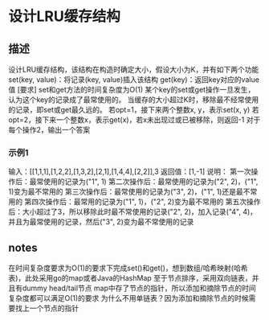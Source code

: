 # 设计LRU缓存结构

## 描述

设计LRU缓存结构，该结构在构造时确定大小，假设大小为K，并有如下两个功能
set(key, value)：将记录(key, value)插入该结构
get(key)：返回key对应的value值
[要求]
set和get方法的时间复杂度为O(1)
某个key的set或get操作一旦发生，认为这个key的记录成了最常使用的。
当缓存的大小超过K时，移除最不经常使用的记录，即set或get最久远的。
若opt=1，接下来两个整数x, y，表示set(x, y)
若opt=2，接下来一个整数x，表示get(x)，若x未出现过或已被移除，则返回-1
对于每个操作2，输出一个答案

### 示例1

输入：[[1,1,1],[1,2,2],[1,3,2],[2,1],[1,4,4],[2,2]],3
返回值：[1,-1]
说明：
第一次操作后：最常使用的记录为("1", 1)
第二次操作后：最常使用的记录为("2", 2)，("1", 1)变为最不常用的
第三次操作后：最常使用的记录为("3", 2)，("1", 1)还是最不常用的
第四次操作后：最常用的记录为("1", 1)，("2", 2)变为最不常用的
第五次操作后：大小超过了3，所以移除此时最不常使用的记录("2", 2)，加入记录("4", 4)，并且为最常使用的记录，然后("3", 2)变为最不常使用的记录

## notes

在时间复杂度要求为O(1)的要求下完成set()和get()，想到数组/哈希映射(哈希表)，此处采用go的map或者Java的HashMap
至于节点排序，采用双向链表，并且有dummy head/tail节点
map中存了节点的指针，所以添加和摘除节点的时间复杂度都可以满足O(1)的要求
为什么不用单链表？因为添加和摘除节点的时候需要找上一个节点的指针